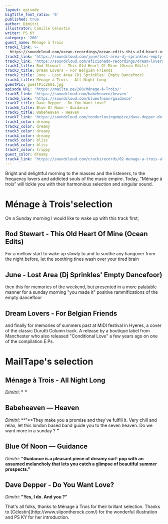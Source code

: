 ```yaml
---
layout: episode
bigTitle_font_ratio: '6'
published: true
author: Dimitri
illustrator: Camille Célestin
writer: PS KY
category: '260'
guest_name: Ménage à Trois
track1_link: >-
  https://soundcloud.com/ocean-recordings/ocean-edits-this-old-heart-of-mine-rod-stewart
track2_link: 'https://soundcloud.com/june/lost-area-dj-sprinkles-empty'
track3_link: 'https://soundcloud.com/aficionado-recordings/dream-lovers-for-belgian-friends'
track1_title: Rod Stewart - This Old Heart Of Mine (Ocean Edits)
track3_title: Dream Lovers - For Belgian Friends
track2_title: June - Lost Area (Dj Sprinkles' Empty Dancefoor)
track4_title: Ménage à Trois - All Night Long
guestPic: guestPic2601.jpg
episode_URL: 'https://mailta.pe/260/Ménage-à-Trois/'
track5_link: 'https://soundcloud.com/babeheaven/heaven'
track6_link: 'https://soundcloud.com/blueofnoon/guidance'
track7_title: Dave Depper - Do You Want Love?
track6_title: Blue Of Noon — Guidance
track5_title: Babeheaven - Heaven
track7_link: 'https://soundcloud.com/tenderlovingempire/dave-depper-do-you-want-love'
track1_color: dreamy
track2_color: dreamy
track3_color: dreamy
track4_color: dreamy
track5_color: bliss
track6_color: bliss
track7_color: trippy
guest_color: dreamy
track4_link: 'https://soundcloud.com/crackirecords/02-menage-a-trois-all-night'
---
```

<p id="introduction">Bright and delightful morning to the masses and the listeners, to the frequency lovers and addicted souls of the music empire. Today, “Ménage à trois” will tickle you with their harmonious selection and singular sound.</p>

# Ménage à Trois'selection

On a Sunday morning I would like to wake up with this track first;

## Rod Stewart - This Old Heart Of Mine (Ocean Edits)

For a mellow start to wake up slowly to and to soothe any hangover from the night before, let the soothing tines wash over your tired brain

## June - Lost Area (Dj Sprinkles' Empty Dancefoor)
then this for memories of the weekend, but presented in a more palatable manner for a sunday morning
"you made it" positive rammifications of the empty dancefloor

## Dream Lovers - For Belgian Friends
and finally for memories of summers past at MIDI festival in Hyeres, a cover of the classic Durutti Column track. A release by a boutique label from Manchester who also released "Conditional Love" a few years ago on one of the compilation E.Ps.

# MailTape's selection

## Ménage à Trois - All Night Long
_Dimitri_: **"** **"**

## Babeheaven — Heaven
_Dimitri_: **"**They make you a promise and they've fulfill it. Very chill and relax, let this london based band guide you to the seven heaven. Do we want more in a sunday ? **"**

## Blue Of Noon — Guidance
_Dimitri_: **"**Guidance is a pleasant piece of dreamy surf-pop with an assumed melancholy that lets you catch a glimpse of beautiful summer prospects.**"**

## Dave Depper - Do You Want Love?
_Dimitri_: **"**Yes, I do. And you ?**"**


<p id="outroduction">That's all folks, thanks to Ménage à Trois for their brillant selection. Thanks to [Célestin](http://www.slipontherock.com/) for the wonderful illustration and PS KY for her introduction.</p>
